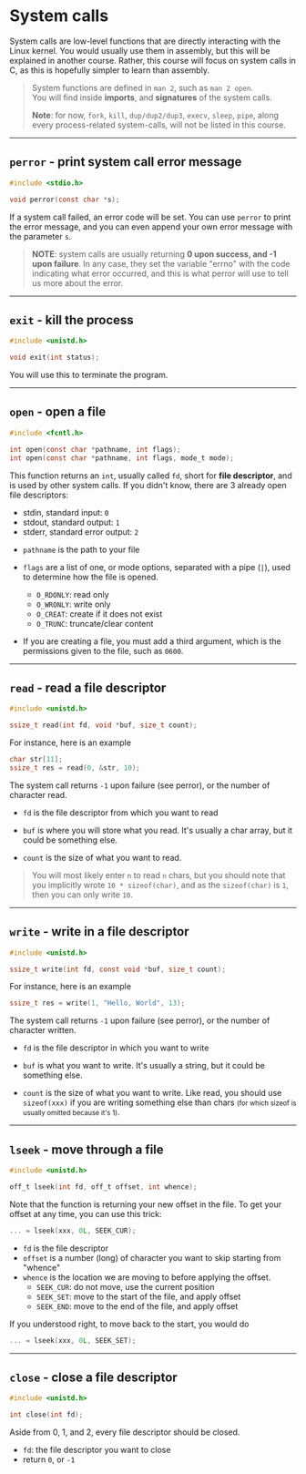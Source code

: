 # System calls

System calls are low-level functions that are directly interacting with the Linux kernel. You would usually use them in assembly, but this will be explained in another course. Rather, this course will focus on system calls in C, as this is hopefully simpler to learn than assembly.

> System functions are defined in `man 2`, such as `man 2 open`.<br>
> You will find inside **imports**, and **signatures** of the system calls.
> 
> **Note**: for now, `fork`, `kill`, `dup/dup2/dup3`, `execv`, `sleep`, `pipe`, along every process-related system-calls, will not be listed in this course.

<hr class="sl">

## `perror` - print system call error message

<div class="row row-cols-md-2"><div>

```c
#include <stdio.h>

void perror(const char *s);
```
</div><div class="align-self-center">

If a system call failed, an error code will be set. You can use `perror` to print the error message, and you can even append your own error message with the parameter `s`.
</div></div>

> **NOTE**: system calls are usually returning **0 upon success, and -1 upon failure**. In any case, they set the variable "errno" with the code indicating what error occurred, and this is what perror will use to tell us more about the error.

<hr class="sr">

## `exit` - kill the process

<div class="row row-cols-md-2"><div>

```c
#include <unistd.h>

void exit(int status);
```
</div><div class="align-self-center">

You will use this to terminate the program.
</div></div>

<hr class="sl">

## `open` - open a file

<div class="row row-cols-md-2"><div>

```c
#include <fcntl.h>

int open(const char *pathname, int flags);
int open(const char *pathname, int flags, mode_t mode);
```

This function returns an `int`, usually called `fd`, short for **file descriptor**, and is used by other system calls. If you didn't know, there are 3 already open file descriptors: 

* stdin, standard input: `0`
* stdout, standard output: `1`
* stderr, standard error output: `2`
</div><div class="align-self-center">

* `pathname` is the path to your file

* `flags` are a list of one, or mode options, separated with a pipe (`|`), used to determine how the file is opened.
  * `O_RDONLY`: read only
  * `O_WRONLY`: write only
  * `O_CREAT`: create if it does not exist
  * `O_TRUNC`: truncate/clear content

* If you are creating a file, you must add a third argument, which is the permissions given to the file, such as `0600`.
</div></div>

<hr class="sr">

## `read` - read a file descriptor

<div class="row row-cols-md-2"><div>

```c
#include <unistd.h>

ssize_t read(int fd, void *buf, size_t count);
```

For instance, here is an example

```c
char str[11];
ssize_t res = read(0, &str, 10);
```

The system call returns `-1` upon failure (see perror), or the number of character read.
</div><div class="align-self-center">

* `fd` is the file descriptor from which you want to read

* `buf` is where you will store what you read. It's usually a char array, but it could be something else.

* `count` is the size of what you want to read.

> You will most likely enter `n` to read `n` chars, but you should note that you implicitly wrote `10 * sizeof(char)`, and as the `sizeof(char)` is `1`, then you can only write `10`.
</div></div>

<hr class="sl">

## `write` - write in a file descriptor

<div class="row row-cols-md-2"><div>

```c
#include <unistd.h>

ssize_t write(int fd, const void *buf, size_t count);
```

For instance, here is an example

```c
ssize_t res = write(1, "Hello, World", 13);
```

The system call returns `-1` upon failure (see perror), or the number of character written.
</div><div class="align-self-center">

* `fd` is the file descriptor in which you want to write

* `buf` is what you want to write. It's usually a string, but it could be something else.

* `count` is the size of what you want to write. Like read, you should use `sizeof(xxx)` if you are writing something else than chars <small>(for which sizeof is usually omitted because it's 1)</small>.
</div></div>

<hr class="sr">

## `lseek` - move through a file

<div class="row row-cols-md-2"><div>

```c
#include <unistd.h>

off_t lseek(int fd, off_t offset, int whence);
```

Note that the function is returning your new offset in the file. To get your offset at any time, you can use this trick:

```c
... = lseek(xxx, 0L, SEEK_CUR);
```
</div><div class="align-self-center">

* `fd` is the file descriptor
* `offset` is a number (long) of character you want to skip starting from "whence"
* `whence` is the location we are moving to before applying the offset.
  * `SEEK_CUR`: do not move, use the current position
  * `SEEK_SET`: move to the start of the file, and apply offset
  * `SEEK_END`: move to the end of the file, and apply offset

If you understood right, to move back to the start, you would do

```c
... = lseek(xxx, 0L, SEEK_SET);
```
</div></div>

<hr class="sl">

## `close` - close a file descriptor

<div class="row row-cols-md-2"><div>

```c
#include <unistd.h>

int close(int fd);
```
</div><div class="align-self-center">

Aside from 0, 1, and 2, every file descriptor should be closed. 

* `fd`: the file descriptor you want to close
* return `0`, or `-1`
</div></div>
